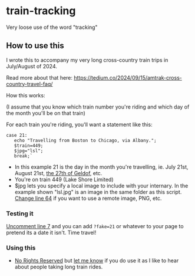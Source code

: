 # train-tracking
Very loose use of the word "tracking"

## How to use this

I wrote this to accompany my very long cross-country train trips in July/August of 2024. 

Read more about that here: https://tedium.co/2024/09/15/amtrak-cross-country-travel-faq/

How this works: 

(I assume that you know which train number you're riding and which day of the month you'll be on that train)

For each train you're riding, you'll want a statement like this:

```
case 21:  
   echo "Travelling from Boston to Chicago, via Albany.";  
   $train=449;  
   $jpg="lsl";  
   break;`
```

* In this example 21 is the day in the month you're travelling, ie. July 21st, August 21st, [the 27th of Geldof](https://www.youtube.com/watch?v=b4VqbmeJ32U), etc.
* You're on train 449 (Lake Shore Limited)
* $jpg lets you specify a local image to include with your internary. In the example shown "lsl.jpg" is an image in the same folder as this script. [Change line 64](https://github.com/mattl/train-tracking/blob/main/trains.php#L64) if you want to use a remote image, PNG, etc.

### Testing it

[Uncomment line 7](https://github.com/mattl/train-tracking/blob/main/trains.php#L7) and you can add `?fake=21` or whatever to your page to pretend its a date it isn't. Time travel!

### Using this

* [No Rights Reserved](LICENSE) but [let me know](https://mat.tl) if you do use it as I like to hear about people taking long train rides.
